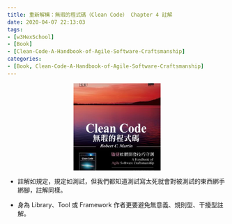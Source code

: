 ```yaml
---
title: 重新解構：無瑕的程式碼（Clean Code） Chapter 4 註解
date: 2020-04-07 22:13:03
tags:
- [w3HexSchool]
- [Book]
- [Clean-Code-A-Handbook-of-Agile-Software-Craftsmanship]
categories: 
- [Book, Clean-Code-A-Handbook-of-Agile-Software-Craftsmanship]
---
```


<div style="display:flex;justify-content:center;">
  <img style="object-fit:cover;" src='/images/Book/Clean-Code-A-Handbook-of-Agile-Software-Craftsmanship.jpg' width='200px' height='200px' />
</div>


- 註解如規定，規定如測試，但我們都知道測試寫太死就會對被測試的東西綁手綁腳，註解同樣。

- 身為 Library、Tool 或  Framework 作者更要避免無意義、規則型、干擾型註解。

<!-- # 函式名稱（naming）

解構函式的個項目：
- 函式語句
    - 語句類別
        - 輸出型
        - 輸入型
        - 指令型（command）
        - 查詢型（query）
    - 語句結構
        - 避免巢狀
        - 避免 switch
    - 語句脈絡
        - 越短越好
        - 由上而下的敘述
        - 一件目的（順便提到錯誤處裡就是一件事情，catch 後應該要無任何事情）
        - 無副作用
        - 結構化函式：一個進入點、一個離開點。
- 函式參數：
    - 零個參數：
    - 一個參數：
    - 兩個參數：有序、自然組合
    - 物件參數：解決多個參數的方法
    - 布林參數：超糟的
- 函式名稱：使用有描述能力的名稱
    - 一個參數：動詞名詞 -->